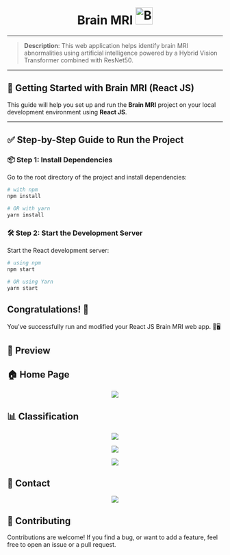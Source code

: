 <h1 align="center">
  Brain MRI
  <img src="https://github.com/user-attachments/assets/7a3acb92-413a-42dd-b9e5-55a59dc6bd60" alt="Brain MRI Logo" width="40" />
</h1>

---

> **Description**: This web application helps identify brain MRI abnormalities using artificial intelligence powered by a Hybrid Vision Transformer combined with ResNet50.

---

## 🚀 Getting Started with Brain MRI (React JS)

This guide will help you set up and run the **Brain MRI** project on your local development environment using **React JS**.

---

## ✅ Step-by-Step Guide to Run the Project

### 📦 Step 1: Install Dependencies

Go to the root directory of the project and install dependencies:

```bash
# with npm
npm install

# OR with yarn
yarn install
```

### 🛠️ Step 2: Start the Development Server

Start the React development server:

```bash
# using npm
npm start

# OR using Yarn
yarn start
```

## Congratulations! :tada:

You've successfully run and modified your React JS Brain MRI web app. 🧠🖥️


## 🚀 Preview

<h2>🏠 Home Page</h2>
<p align="center">
  <img src="https://github.com/user-attachments/assets/a776f05d-9c96-4417-8a44-2c09c49ad53d">
</p>

<h2>📊 Classification</h2>
<p align="center">
  <img src="https://github.com/user-attachments/assets/7bfe0ed7-7a98-415a-aff4-cddd32442c20">
</p>
<p align="center">
  <img src="https://github.com/user-attachments/assets/c1b335b3-d775-4e14-841a-68a5ec803735">
</p>
<p align="center">
  <img src="https://github.com/user-attachments/assets/d50bf52a-a745-4a63-9264-4290cdff28ca">
</p>


<h2>📧 Contact</h2>
<p align="center">
  <img src="https://github.com/user-attachments/assets/9477484a-99e8-4c74-97e3-a7cfd818c990">
</p>

## 🙌 Contributing

Contributions are welcome! If you find a bug, or want to add a feature, feel free to open an issue or a pull request.
